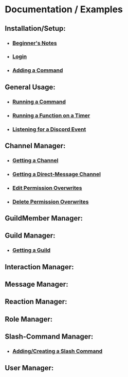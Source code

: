 # Documentation / Examples
## Installation/Setup:
- ### [Beginner's Notes](https://github.com/RealTimeChris/DiscordCoreAPI/blob/main/Documentation/Examples/Beginner's%20Notes.md)
- ### [Login](https://github.com/RealTimeChris/DiscordCoreAPI/blob/main/Documentation/Examples/Login.md)
- ### [Adding a Command](https://github.com/RealTimeChris/DiscordCoreAPI/blob/main/Documentation/Examples/Adding%20a%20Command.md)

## General Usage:
- ### [Running a Command](https://github.com/RealTimeChris/DiscordCoreAPI/blob/main/Documentation/Examples/Running%20a%20Command.md)
- ### [Running a Function on a Timer](https://github.com/RealTimeChris/DiscordCoreAPI/blob/main/Documentation/Examples/Running%20a%20Function%20on%20a%20Timer.md)
- ### [Listening for a Discord Event](https://github.com/RealTimeChris/DiscordCoreAPI/blob/main/Documentation/Examples/Listening%20for%20a%20Discord%20Event.md)

## Channel Manager:
- ### [Getting a Channel](https://github.com/RealTimeChris/DiscordCoreAPI/blob/main/Documentation/Examples/Getting%20a%20Channel.md)
- ### [Getting a Direct-Message Channel](https://github.com/RealTimeChris/DiscordCoreAPI/blob/main/Documentation/Examples/Getting%20a%20Direct-Message%20Channel)
- ### [Edit Permission Overwrites](https://github.com/RealTimeChris/DiscordCoreAPI/blob/main/Documentation/Examples/Edit%20Permission%20Overwrites.md)
- ### [Delete Permission Overwrites](https://github.com/RealTimeChris/DiscordCoreAPI/blob/main/Documentation/Examples/Delete%20Permission%20Overwrites.md)
## GuildMember Manager:

## Guild Manager:
- ### [Getting a Guild](https://github.com/RealTimeChris/DiscordCoreAPI/blob/main/Documentation/Examples/Getting%20a%20Guild.md)

## Interaction Manager:

## Message Manager:

## Reaction Manager:

## Role Manager:

## Slash-Command Manager:
- ### [Adding/Creating a Slash Command](https://github.com/RealTimeChris/DiscordCoreAPI/blob/main/Documentation/Examples/Adding-Creating%20a%20Slash-Command.md)

## User Manager:

